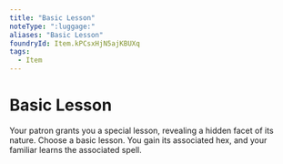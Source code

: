 ```yaml
---
title: "Basic Lesson"
noteType: ":luggage:"
aliases: "Basic Lesson"
foundryId: Item.kPCsxHjN5ajKBUXq
tags:
  - Item
---
```


# Basic Lesson

Your patron grants you a special lesson, revealing a hidden facet of its nature. Choose a basic lesson. You gain its associated hex, and your familiar learns the associated spell.
